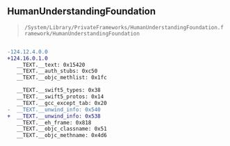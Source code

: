 ## HumanUnderstandingFoundation

> `/System/Library/PrivateFrameworks/HumanUnderstandingFoundation.framework/HumanUnderstandingFoundation`

```diff

-124.12.4.0.0
+124.16.0.1.0
   __TEXT.__text: 0x15420
   __TEXT.__auth_stubs: 0xc50
   __TEXT.__objc_methlist: 0x1fc

   __TEXT.__swift5_types: 0x38
   __TEXT.__swift5_protos: 0x14
   __TEXT.__gcc_except_tab: 0x20
-  __TEXT.__unwind_info: 0x540
+  __TEXT.__unwind_info: 0x538
   __TEXT.__eh_frame: 0x818
   __TEXT.__objc_classname: 0x51
   __TEXT.__objc_methname: 0x4d6

```

